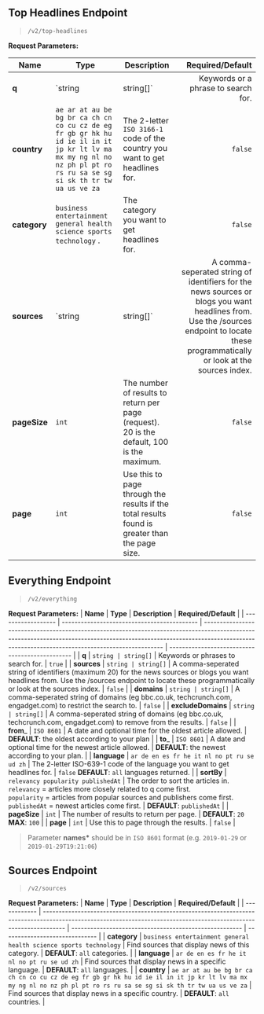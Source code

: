 ## Top Headlines Endpoint
  
> `/v2/top-headlines`

**Request Parameters:**

| **Name**     | **Type**                                                                                                                                                            | **Description**                                                                                                                                                                         | **Required/Default** |
| ------------ | ------------------------------------------------------------------------------------------------------------------------------------------------------------------- | --------------------------------------------------------------------------------------------------------------------------------------------------------------------------------------- | -------------------: |
| **q**        | `string | string[]`                                                                                                                                                 | Keywords or a phrase to search for.                                                                                                                                                     |               `true` |
| **country**  | `ae ar at au be bg br ca ch cn co cu cz de eg fr gb gr hk hu id ie il in it jp kr lt lv ma mx my ng nl no nz ph pl pt ro rs ru sa se sg si sk th tr tw ua us ve za` | The 2-letter `ISO 3166-1` code of the country you want to get headlines for.                                                                                                            |              `false` |
| **category** | `business entertainment general health science sports technology` .                                                                                                 | The category you want to get headlines for.                                                                                                                                             |              `false` |
| **sources**  | `string | string[]`                                                                                                                                                 | A comma-seperated string of identifiers for the news sources or blogs you want headlines from. Use the /sources endpoint to locate these programmatically or look at the sources index. |              `false` |
| **pageSize** | `int`                                                                                                                                                               | The number of results to return per page (request). 20 is the default, 100 is the maximum.                                                                                              |              `false` |
| **page**     | `int`                                                                                                                                                               | Use this to page through the results if the total results found is greater than the page size.                                                                                          |              `false` |

## Everything Endpoint

> `/v2/everything`

**Request Parameters:**
| **Name**           | **Type**                                    | **Description**                                                                                                                                                                                                               | **Required/Default**                            |
| ------------------ | ------------------------------------------- | ----------------------------------------------------------------------------------------------------------------------------------------------------------------------------------------------------------------------------- | ----------------------------------------------- |
| **q**              | `string | string[]`                         | Keywords or phrases to search for.                                                                                                                                                                                            | `true`                                          |
| **sources**        | `string | string[]`                         | A comma-seperated string of identifiers (maximum 20) for the news sources or blogs you want headlines from. Use the /sources endpoint to locate these programmatically or look at the sources index.                          | `false`                                         |
| **domains**        | `string | string[]`                         | A comma-seperated string of domains (eg bbc.co.uk, techcrunch.com, engadget.com) to restrict the search to.                                                                                                                   | `false`                                         |
| **excludeDomains** | `string | string[]`                         | A comma-seperated string of domains (eg bbc.co.uk, techcrunch.com, engadget.com) to remove from the results.                                                                                                                  | `false`                                         |
| **from**_          | `ISO 8601`                                  | A date and optional time for the oldest article allowed.                                                                                                                                                                      | **DEFAULT**: the oldest according to your plan  |
| **to**_            | `ISO 8601`                                  | A date and optional time for the newest article allowed.                                                                                                                                                                      | **DEFAULT**: the newest according to your plan. |
| **language**       | `ar de en es fr he it nl no pt ru se ud zh` | The 2-letter ISO-639-1 code of the language you want to get headlines for.                                                                                                                                                    | `false` **DEFAULT**: `all` languages returned.  |
| **sortBy**         | `relevancy popularity publishedAt`          | The order to sort the articles in.<br> `relevancy` = articles more closely related to q come first.<br>`popularity` = articles from popular sources and publishers come first.<br>`publishedAt` = newest articles come first. | **DEFAULT**: `publishedAt`                      |
| **pageSize**       | `int`                                       | The number of results to return per page.                                                                                                                                                                                     | **DEFAULT**: `20` **MAX**: `100`                |
| **page**           | `int`                                       | Use this to page through the results.                                                                                                                                                                                         | `false`                                         |

> Parameter **names\*** should be in `ISO 8601` format
> (e.g. `2019-01-29` or `2019-01-29T19:21:06`)

## Sources Endpoint

> `/v2/sources`

**Request Parameters:**
| **Name**     | **Type**                                                                                                                                                            | **Description**                                        | **Required/Default**           |
| ------------ | ------------------------------------------------------------------------------------------------------------------------------------------------------------------- | ------------------------------------------------------ | ------------------------------ |
| **category** | `business entertainment general health science sports technology`                                                                                                   | Find sources that display news of this category.       | **DEFAULT**: `all` categories. |
| **language** | `ar de en es fr he it nl no pt ru se ud zh`                                                                                                                         | Find sources that display news in a specific language. | **DEFAULT**: `all` languages.  |
| **country**  | `ae ar at au be bg br ca ch cn co cu cz de eg fr gb gr hk hu id ie il in it jp kr lt lv ma mx my ng nl no nz ph pl pt ro rs ru sa se sg si sk th tr tw ua us ve za` | Find sources that display news in a specific country.  | **DEFAULT**: `all` countries.  |
